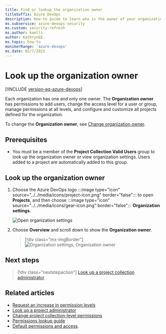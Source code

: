 ```yaml
---
title: Find or lookup the organization owner 
titleSuffix: Azure DevOps
description: How-to guide to learn who is the owner of your organization   
ms.subservice: azure-devops-security
ms.custom: security-refresh
ms.author: kaelli
author: KathrynEE
ms.topic: how-to
monikerRange: 'azure-devops'
ms.date: 02/7/2022
---
```


# Look up the organization owner

[!INCLUDE [version-eq-azure-devops](../../includes/version-eq-azure-devops.md)]

Each organization has one and only one owner. The **Organization owner** has permissions to add users, change the access level for a user or group, manage permissions at all levels, and configure and customize all projects defined for the organization.  

To change the **Organization owner**, see [Change organization owner](../accounts/change-organization-ownership.md). 

## Prerequisites

* You must be a member of the **Project Collection Valid Users** group to look up the organization owner or view organization settings. Users added to a project are automatically added to this group. 
 

<a name="find-owner"></a>

## Look up the organization owner 

1. Choose the Azure DevOps logo :::image type="icon" source="../../media/icons/project-icon.png" border="false"::: to open **Projects**, and then choose :::image type="icon" source="../../media/icons/gear-icon.png" border="false"::: **Organization settings**. 

	![Open organization settings](../../media/open-organization-settings-preview.png)  

2. Choose **Overview** and scroll down to show the **Organization owner**.

   > [!div class="mx-imgBorder"]  
   > ![Organization settings, Organization owner](../../media/settings/organization-settings-info.png)

 
## Next steps

> [!div class="nextstepaction"]
> [Look up a project collection administrator](look-up-project-collection-administrators.md)

## Related articles

- [Request an increase in permission levels](request-changes-permissions.md)
- [Look up a project administrator](look-up-project-administrators.md)
- [Change project collection-level permissions](change-organization-collection-level-permissions.md)
- [Permissions lookup guide](permissions-lookup-guide.md)
- [Default permissions and access](permissions-access.md).
